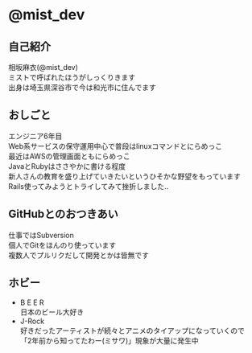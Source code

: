 @mist_dev
===

自己紹介
---

相坂麻衣(@mist_dev)<br>
ミストで呼ばれたほうがしっくりきます<br>
出身は埼玉県深谷市で今は和光市に住んでます

おしごと
---

エンジニア6年目<br>
Web系サービスの保守運用中心で普段はlinuxコマンドとにらめっこ<br>
最近はAWSの管理画面ともにらめっこ<br>
JavaとRubyはささやかに書ける程度<br>
新人さんの教育を盛り上げていきたいというひそかな野望をもっています<br>
Rails使ってみようとトライしてみて挫折しました..

GitHubとのおつきあい
---

仕事ではSubversion<br>
個人でGitをほんのり使っています<br>
複数人でプルリクだして開発とかは皆無です

ホビー
---

+ B E E R<br>
日本のビール大好き
+ J-Rock<br>
好きだったアーティストが続々とアニメのタイアップになっていくので<br>
「2年前から知ってたわー(ミサワ)」現象が大量に発生中